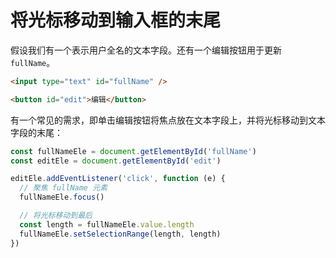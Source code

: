 # 将光标移动到输入框的末尾

假设我们有一个表示用户全名的文本字段。还有一个编辑按钮用于更新 `fullName`。

```html
<input type="text" id="fullName" />

<button id="edit">编辑</button>
```

有一个常见的需求，即单击编辑按钮将焦点放在文本字段上，并将光标移动到文本字段的末尾：

```js
const fullNameEle = document.getElementById('fullName')
const editEle = document.getElementById('edit')

editEle.addEventListener('click', function (e) {
  // 聚焦 fullName 元素
  fullNameEle.focus()

  // 将光标移动到最后
  const length = fullNameEle.value.length
  fullNameEle.setSelectionRange(length, length)
})
```
